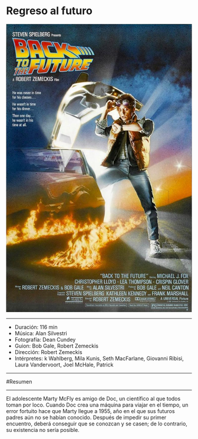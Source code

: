# Regreso al futuro
![Screenshot](img/back.jpg)
***
- Duración: 116 min
- Música: Alan Silvestri
- Fotografía: Dean Cundey
- Guion: Bob Gale, Robert Zemeckis
- Dirección: Robert Zemeckis
- Intérpretes:  k Wahlberg, Mila Kunis, Seth MacFarlane, Giovanni Ribisi, Laura Vandervoort, Joel McHale, Patrick
***
#Resumen
***
El adolescente Marty McFly es amigo de Doc, un científico al que todos toman por loco. Cuando Doc crea una máquina para viajar en el tiempo, un error fortuito hace que Marty llegue a 1955, año en el que sus futuros padres aún no se habían conocido. Después de impedir su primer encuentro, deberá conseguir que se conozcan y se casen; de lo contrario, su existencia no sería posible. 

